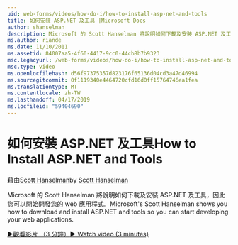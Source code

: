```yaml
---
uid: web-forms/videos/how-do-i/how-to-install-asp-net-and-tools
title: 如何安裝 ASP.NET 及工具 |Microsoft Docs
author: shanselman
description: Microsoft 的 Scott Hanselman 將說明如何下載及安裝 ASP.NET 及工具，因此您可以開始開發您的 web 應用程式。
ms.author: riande
ms.date: 11/10/2011
ms.assetid: 84007aa5-4f60-4417-9cc0-44cb8b7b9323
msc.legacyurl: /web-forms/videos/how-do-i/how-to-install-asp-net-and-tools
msc.type: video
ms.openlocfilehash: d56f97375357d823176f65136d04cd3a47d46994
ms.sourcegitcommit: 0f1119340e4464720cfd16d0ff15764746ea1fea
ms.translationtype: MT
ms.contentlocale: zh-TW
ms.lasthandoff: 04/17/2019
ms.locfileid: "59404690"
---
```

# <a name="how-to-install-aspnet-and-tools"></a><span data-ttu-id="12032-103">如何安裝 ASP.NET 及工具</span><span class="sxs-lookup"><span data-stu-id="12032-103">How to Install ASP.NET and Tools</span></span>

<span data-ttu-id="12032-104">藉由[Scott Hanselman](https://github.com/shanselman)</span><span class="sxs-lookup"><span data-stu-id="12032-104">by [Scott Hanselman](https://github.com/shanselman)</span></span>

<span data-ttu-id="12032-105">Microsoft 的 Scott Hanselman 將說明如何下載及安裝 ASP.NET 及工具，因此您可以開始開發您的 web 應用程式。</span><span class="sxs-lookup"><span data-stu-id="12032-105">Microsoft's Scott Hanselman shows you how to download and install ASP.NET and tools so you can start developing your web applications.</span></span>

[<span data-ttu-id="12032-106">&#9654;觀看影片 （3 分鐘）</span><span class="sxs-lookup"><span data-stu-id="12032-106">&#9654; Watch video (3 minutes)</span></span>](https://channel9.msdn.com/Blogs/ASP-NET-Site-Videos/how-to-install-asp-net-and-tools)
